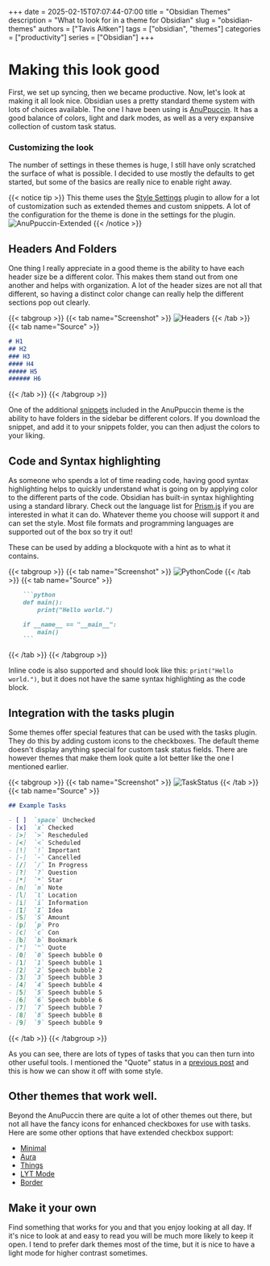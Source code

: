 +++
date = 2025-02-15T07:07:44-07:00
title = "Obsidian Themes"
description = "What to look for in a theme for Obsidian"
slug = "obsidian-themes"
authors = ["Tavis Aitken"]
tags = ["obsidian", "themes"]
categories = ["productivity"]
series = ["Obsidian"]
+++

# Making this look good

First, we set up syncing, then we became productive. Now, let's look at making it all look nice. Obsidian uses a pretty standard theme system with lots of choices available. The one I have been using is [AnuPpuccin](https://github.com/AnubisNekhet/anuppuccin). It has a good balance of colors, light and dark modes, as well as a very expansive collection of custom task status.

### Customizing the look

The number of settings in these themes is huge, I still have only scratched the surface of what is possible. I decided to use mostly the defaults to get started, but some of the basics are really nice to enable right away.

{{< notice tip >}}
This theme uses the [Style Settings](https://github.com/mgmeyers/obsidian-style-settings) plugin to allow for a lot of customization such as extended themes and custom snippets. A lot of the configuration for the theme is done in the settings for the plugin.
![AnuPpuccin-Extended](anuppuccin-extended.png)
{{< /notice >}}

## Headers And Folders

One thing I really appreciate in a good theme is the ability to have each header size be a different color. This makes them stand out from one another and helps with organization. A lot of the header sizes are not all that different, so having a distinct color change can really help the different sections pop out clearly.

{{< tabgroup >}}
{{< tab name="Screenshot" >}}
![Headers](headers.png)
{{< /tab >}}
{{< tab name="Source" >}}

```markdown
# H1
## H2
### H3
#### H4
##### H5
###### H6
```

{{< /tab >}}
{{< /tabgroup >}}

One of the additional [snippets](https://help.obsidian.md/Extending+Obsidian/CSS+snippets) included in the AnuPpuccin theme is the ability to have folders in the sidebar be different colors. If you download the snippet, and add it to your snippets folder, you can then adjust the colors to your liking.



## Code and Syntax highlighting

As someone who spends a lot of time reading code, having good syntax highlighting helps to quickly understand what is going on by applying color to the different parts of the code.
Obsidian has built-in syntax highlighting using a standard library. Check out the language list for [Prism.js](https://prismjs.com/#supported-languages) if you are interested in what it can do. Whatever theme you choose will support it and can set the style. Most file formats and programming languages are supported out of the box so try it out!

These can be used by adding a blockquote with a hint as to what it contains.

{{< tabgroup >}}
{{< tab name="Screenshot" >}}
![PythonCode](python-code.png)
{{< /tab >}}
{{< tab name="Source" >}}

```markdown
    ```python
    def main():
        print("Hello world.")

    if __name__ == "__main__":
        main()
    ```
```
{{< /tab >}}
{{< /tabgroup >}}

Inline code is also supported and should look like this: `print("Hello world.")`, but it does not have the same syntax highlighting as the code block.

## Integration with the tasks plugin

Some themes offer special features that can be used with the tasks plugin. They do this by adding custom icons to the checkboxes.
The default theme doesn't display anything special for custom task status fields. There are however themes that make them look quite a lot better like the one I mentioned earlier.

{{< tabgroup >}}
{{< tab name="Screenshot" >}}
![TaskStatus](task-status.png)
{{< /tab >}}
{{< tab name="Source" >}}
```markdown
## Example Tasks

- [ ]  `space` Unchecked
- [x]  `x` Checked
- [>]  `>` Rescheduled
- [<]  `<` Scheduled
- [!]  `!` Important
- [-]  `-` Cancelled
- [/]  `/` In Progress
- [?]  `?` Question
- [*]  `*` Star
- [n]  `n` Note
- [l]  `l` Location
- [i]  `i` Information
- [I]  `I` Idea
- [S]  `S` Amount
- [p]  `p` Pro
- [c]  `c` Con
- [b]  `b` Bookmark
- ["]  `"` Quote
- [0]  `0` Speech bubble 0
- [1]  `1` Speech bubble 1
- [2]  `2` Speech bubble 2
- [3]  `3` Speech bubble 3
- [4]  `4` Speech bubble 4
- [5]  `5` Speech bubble 5
- [6]  `6` Speech bubble 6
- [7]  `7` Speech bubble 7
- [8]  `8` Speech bubble 8
- [9]  `9` Speech bubble 9
```
{{< /tab >}}
{{< /tabgroup >}}

As you can see, there are lots of types of tasks that you can then turn into other useful tools. I mentioned the "Quote" status in a [previous post](/posts/obsidian-plugins/#tasks) and this is how we can show it off with some style.

## Other themes that work well.

Beyond the AnuPuccin there are quite a lot of other themes out there, but not all have the fancy icons for enhanced checkboxes for use with tasks. Here are some other options that have extended checkbox support:

- [Minimal](https://github.com/kepano/obsidian-minimal)
- [Aura](https://github.com/ashwinjadhav818/obsidian-aura)
- [Things](https://github.com/colineckert/obsidian-things)
- [LYT Mode](https://github.com/nickmilo/LYT-Mode)
- [Border](https://github.com/Akifyss/obsidian-border)

## Make it your own

Find something that works for you and that you enjoy looking at all day. If it's nice to look at and easy to read you will be much more likely to keep it open. I tend to prefer dark themes most of the time, but it is nice to have a light mode for higher contrast sometimes.

